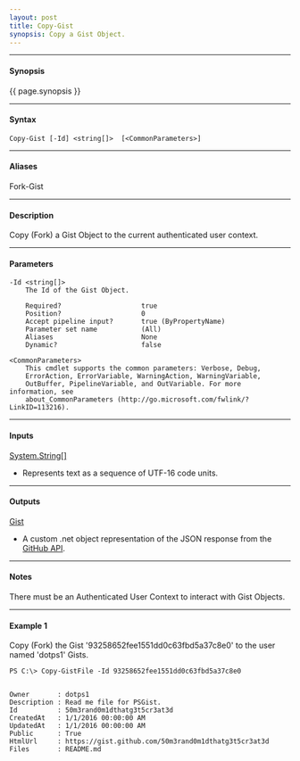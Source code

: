 ```yaml
---
layout: post
title: Copy-Gist
synopsis: Copy a Gist Object.
---
```


---

#### **Synopsis**

{{ page.synopsis }}

---

#### **Syntax**

```
Copy-Gist [-Id] <string[]>  [<CommonParameters>]
```

---

#### **Aliases**

Fork-Gist

---

#### **Description**

Copy (Fork) a Gist Object to the current authenticated user context.

---

#### **Parameters**

```
-Id <string[]>
    The Id of the Gist Object.
    
    Required?                    true
    Position?                    0
    Accept pipeline input?       true (ByPropertyName)
    Parameter set name           (All)
    Aliases                      None
    Dynamic?                     false
    
<CommonParameters>
    This cmdlet supports the common parameters: Verbose, Debug,
    ErrorAction, ErrorVariable, WarningAction, WarningVariable,
    OutBuffer, PipelineVariable, and OutVariable. For more information, see 
    about_CommonParameters (http://go.microsoft.com/fwlink/?LinkID=113216).
```

---

#### **Inputs**

[System.String\[\]](https://msdn.microsoft.com/en-us/library/system.string%28v=vs.110%29.aspx)

* Represents text as a sequence of UTF-16 code units.

---

#### **Outputs**

[Gist](https://developer.github.com/v3/gists/)

* A custom .net object representation of the JSON response from the [GitHub API](https://developer.github.com).

---

#### **Notes**

There must be an Authenticated User Context to interact with Gist Objects.

---

#### **Example 1**

Copy (Fork) the Gist '93258652fee1551dd0c63fbd5a37c8e0' to the user named 'dotps1' Gists.

```
PS C:\> Copy-GistFile -Id 93258652fee1551dd0c63fbd5a37c8e0


Owner       : dotps1
Description : Read me file for PSGist.
Id          : 50m3rand0m1dthatg3t5cr3at3d
CreatedAt   : 1/1/2016 00:00:00 AM
UpdatedAt   : 1/1/2016 00:00:00 AM
Public      : True
HtmlUrl     : https://gist.github.com/50m3rand0m1dthatg3t5cr3at3d
Files       : README.md
```
